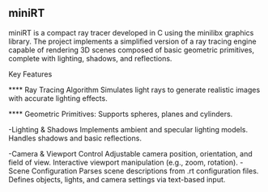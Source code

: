  ## miniRT

miniRT is a compact ray tracer developed in C using the minilibx graphics library. The project implements a simplified version of a ray tracing engine capable of rendering 3D scenes composed of basic geometric primitives, 
complete with lighting, shadows, and reflections.


Key Features

**** Ray Tracing Algorithm 
    Simulates light rays to generate realistic images with accurate lighting effects.

**** Geometric Primitives: 
    Supports spheres, planes and cylinders.
  
  -Lighting & Shadows
      Implements ambient and specular lighting models.
      Handles shadows and basic reflections.
  
  -Camera & Viewport Control
      Adjustable camera position, orientation, and field of view.
      Interactive viewport manipulation (e.g., zoom, rotation).
  -Scene Configuration
      Parses scene descriptions from .rt configuration files.
      Defines objects, lights, and camera settings via text-based input.
